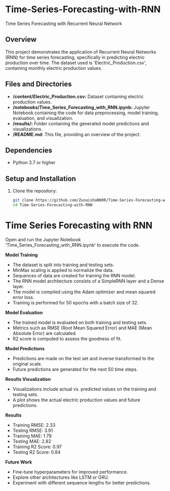 # Time-Series-Forecasting-with-RNN
Time Series Forecasting with Recurrent Neural Network

## Overview

This project demonstrates the application of Recurrent Neural Networks (RNN) for time series forecasting, specifically in predicting electric production over time. The dataset used is 'Electric_Production.csv', containing monthly electric production values.

## Files and Directories

- **/content/Electric_Production.csv:** Dataset containing electric production values.
- **/notebooks/Time_Series_Forecasting_with_RNN.ipynb:** Jupyter Notebook containing the code for data preprocessing, model training, evaluation, and visualization.
- **/results/:** Folder containing the generated model predictions and visualizations.
- **/README.md:** This file, providing an overview of the project.

## Dependencies

- Python 3.7 or higher

## Setup and Installation

1. Clone the repository:

   ```bash
   git clone https://github.com/ZunaishaN00R/Time-Series-Forecasting-with-RNN.git
   cd Time-Series-Forecasting-with-RNN
# Time Series Forecasting with RNN

Open and run the Jupyter Notebook 'Time_Series_Forecasting_with_RNN.ipynb' to execute the code.

**Model Training**
- The dataset is split into training and testing sets.
- MinMax scaling is applied to normalize the data.
- Sequences of data are created for training the RNN model.
- The RNN model architecture consists of a SimpleRNN layer and a Dense layer.
- The model is compiled using the Adam optimizer and mean squared error loss.
- Training is performed for 50 epochs with a batch size of 32.

**Model Evaluation**
- The trained model is evaluated on both training and testing sets.
- Metrics such as RMSE (Root Mean Squared Error) and MAE (Mean Absolute Error) are calculated.
- R2 score is computed to assess the goodness of fit.

**Model Predictions**
- Predictions are made on the test set and inverse transformed to the original scale.
- Future predictions are generated for the next 50 time steps.

**Results Visualization**
- Visualizations include actual vs. predicted values on the training and testing sets.
- A plot shows the actual electric production values and future predictions.

**Results**
- Training RMSE: 2.33
- Testing RMSE: 3.91
- Training MAE: 1.79
- Testing MAE: 2.82
- Training R2 Score: 0.97
- Testing R2 Score: 0.84

**Future Work**
- Fine-tune hyperparameters for improved performance.
- Explore other architectures like LSTM or GRU.
- Experiment with different sequence lengths for better predictions.
